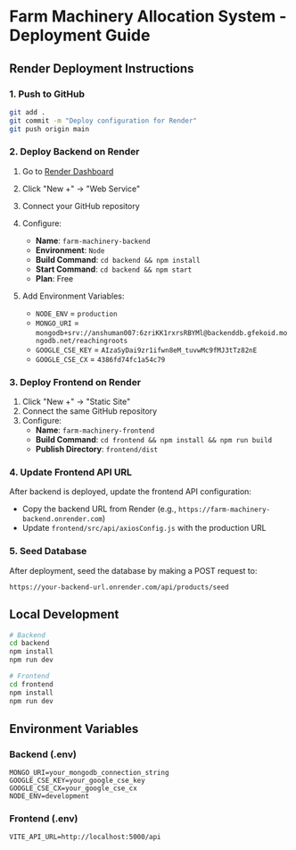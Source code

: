 # Farm Machinery Allocation System - Deployment Guide

## Render Deployment Instructions

### 1. Push to GitHub
```bash
git add .
git commit -m "Deploy configuration for Render"
git push origin main
```

### 2. Deploy Backend on Render

1. Go to [Render Dashboard](https://dashboard.render.com/)
2. Click "New +" → "Web Service"
3. Connect your GitHub repository
4. Configure:
   - **Name**: `farm-machinery-backend`
   - **Environment**: `Node`
   - **Build Command**: `cd backend && npm install`
   - **Start Command**: `cd backend && npm start`
   - **Plan**: Free

5. Add Environment Variables:
   - `NODE_ENV` = `production`
   - `MONGO_URI` = `mongodb+srv://anshuman007:6zriKK1rxrsRBYMl@backenddb.gfekoid.mongodb.net/reachingroots`
   - `GOOGLE_CSE_KEY` = `AIzaSyDai9zr1ifwn8eM_tuvwMc9fMJ3tTz82nE`
   - `GOOGLE_CSE_CX` = `4386fd74fc1a54c79`

### 3. Deploy Frontend on Render

1. Click "New +" → "Static Site"
2. Connect the same GitHub repository
3. Configure:
   - **Name**: `farm-machinery-frontend`
   - **Build Command**: `cd frontend && npm install && npm run build`
   - **Publish Directory**: `frontend/dist`

### 4. Update Frontend API URL

After backend is deployed, update the frontend API configuration:
- Copy the backend URL from Render (e.g., `https://farm-machinery-backend.onrender.com`)
- Update `frontend/src/api/axiosConfig.js` with the production URL

### 5. Seed Database

After deployment, seed the database by making a POST request to:
```
https://your-backend-url.onrender.com/api/products/seed
```

## Local Development

```bash
# Backend
cd backend
npm install
npm run dev

# Frontend
cd frontend
npm install
npm run dev
```

## Environment Variables

### Backend (.env)
```
MONGO_URI=your_mongodb_connection_string
GOOGLE_CSE_KEY=your_google_cse_key
GOOGLE_CSE_CX=your_google_cse_cx
NODE_ENV=development
```

### Frontend (.env)
```
VITE_API_URL=http://localhost:5000/api
```
